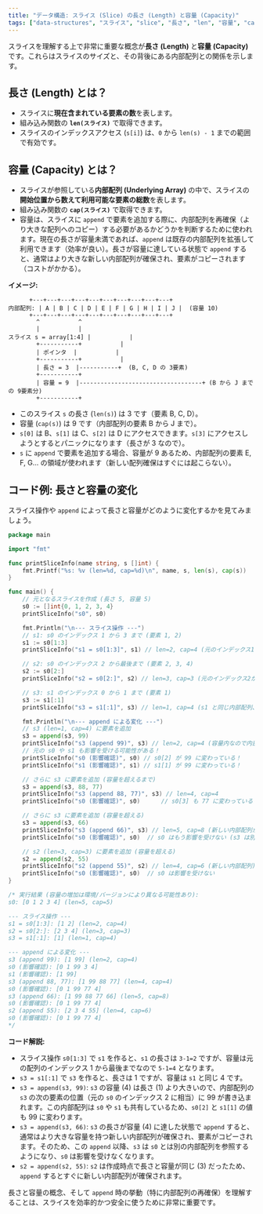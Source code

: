 ```yaml
---
title: "データ構造: スライス (Slice) の長さ (Length) と容量 (Capacity)"
tags: ["data-structures", "スライス", "slice", "長さ", "len", "容量", "cap", "内部配列", "append"]
---
```


スライスを理解する上で非常に重要な概念が**長さ (Length)** と**容量 (Capacity)** です。これらはスライスのサイズと、その背後にある内部配列との関係を示します。

## 長さ (Length) とは？

*   スライスに**現在含まれている要素の数**を表します。
*   組み込み関数の **`len(スライス)`** で取得できます。
*   スライスのインデックスアクセス (`s[i]`) は、`0` から `len(s) - 1` までの範囲で有効です。

## 容量 (Capacity) とは？

*   スライスが参照している**内部配列 (Underlying Array)** の中で、スライスの**開始位置から数えて利用可能な要素の総数**を表します。
*   組み込み関数の **`cap(スライス)`** で取得できます。
*   容量は、スライスに `append` で要素を追加する際に、内部配列を再確保（より大きな配列へのコピー）する必要があるかどうかを判断するために使われます。現在の長さが容量未満であれば、`append` は既存の内部配列を拡張して利用できます（効率が良い）。長さが容量に達している状態で `append` すると、通常はより大きな新しい内部配列が確保され、要素がコピーされます（コストがかかる）。

**イメージ:**

```
      +---+---+---+---+---+---+---+---+---+---+
内部配列: | A | B | C | D | E | F | G | H | I | J |  (容量 10)
      +---+---+---+---+---+---+---+---+---+---+
        ^           ^
        |           |
スライス s = array[1:4] |           |
        +-----------+           |
        | ポインタ  |           |
        +-----------+           |
        | 長さ = 3  |-----------+  (B, C, D の 3要素)
        +-----------+
        | 容量 = 9  |-----------------------------------+ (B から J までの 9要素分)
        +-----------+
```

*   このスライス `s` の長さ (`len(s)`) は 3 です（要素 B, C, D）。
*   容量 (`cap(s)`) は 9 です（内部配列の要素 B から J まで）。
*   `s[0]` は B、`s[1]` は C、`s[2]` は D にアクセスできます。`s[3]` にアクセスしようとするとパニックになります（長さが 3 なので）。
*   `s` に `append` で要素を追加する場合、容量が 9 あるため、内部配列の要素 E, F, G... の領域が使われます（新しい配列確保はすぐには起こらない）。

## コード例: 長さと容量の変化

スライス操作や `append` によって長さと容量がどのように変化するかを見てみましょう。

```go title="長さと容量の変化"
package main

import "fmt"

func printSliceInfo(name string, s []int) {
	fmt.Printf("%s: %v (len=%d, cap=%d)\n", name, s, len(s), cap(s))
}

func main() {
	// 元となるスライスを作成 (長さ 5, 容量 5)
	s0 := []int{0, 1, 2, 3, 4}
	printSliceInfo("s0", s0)

	fmt.Println("\n--- スライス操作 ---")
	// s1: s0 のインデックス 1 から 3 まで (要素 1, 2)
	s1 := s0[1:3]
	printSliceInfo("s1 = s0[1:3]", s1) // len=2, cap=4 (元のインデックス1から最後まで)

	// s2: s0 のインデックス 2 から最後まで (要素 2, 3, 4)
	s2 := s0[2:]
	printSliceInfo("s2 = s0[2:]", s2) // len=3, cap=3 (元のインデックス2から最後まで)

	// s3: s1 のインデックス 0 から 1 まで (要素 1)
	s3 := s1[:1]
	printSliceInfo("s3 = s1[:1]", s3) // len=1, cap=4 (s1 と同じ内部配列、同じ開始位置なので cap も同じ)

	fmt.Println("\n--- append による変化 ---")
	// s3 (len=1, cap=4) に要素を追加
	s3 = append(s3, 99)
	printSliceInfo("s3 (append 99)", s3) // len=2, cap=4 (容量内なので内部配列は同じはず)
	// 元の s0 や s1 も影響を受ける可能性がある！
	printSliceInfo("s0 (影響確認)", s0) // s0[2] が 99 に変わっている！
	printSliceInfo("s1 (影響確認)", s1) // s1[1] が 99 に変わっている！

	// さらに s3 に要素を追加 (容量を超えるまで)
	s3 = append(s3, 88, 77)
	printSliceInfo("s3 (append 88, 77)", s3) // len=4, cap=4
	printSliceInfo("s0 (影響確認)", s0)      // s0[3] も 77 に変わっている！

	// さらに s3 に要素を追加 (容量を超える)
	s3 = append(s3, 66)
	printSliceInfo("s3 (append 66)", s3) // len=5, cap=8 (新しい内部配列が確保された可能性が高い)
	printSliceInfo("s0 (影響確認)", s0)  // s0 はもう影響を受けない (s3 は別の配列を参照)

	// s2 (len=3, cap=3) に要素を追加 (容量を超える)
	s2 = append(s2, 55)
	printSliceInfo("s2 (append 55)", s2) // len=4, cap=6 (新しい内部配列)
	printSliceInfo("s0 (影響確認)", s0)  // s0 は影響を受けない
}

/* 実行結果 (容量の増加は環境/バージョンにより異なる可能性あり):
s0: [0 1 2 3 4] (len=5, cap=5)

--- スライス操作 ---
s1 = s0[1:3]: [1 2] (len=2, cap=4)
s2 = s0[2:]: [2 3 4] (len=3, cap=3)
s3 = s1[:1]: [1] (len=1, cap=4)

--- append による変化 ---
s3 (append 99): [1 99] (len=2, cap=4)
s0 (影響確認): [0 1 99 3 4]
s1 (影響確認): [1 99]
s3 (append 88, 77): [1 99 88 77] (len=4, cap=4)
s0 (影響確認): [0 1 99 77 4]
s3 (append 66): [1 99 88 77 66] (len=5, cap=8)
s0 (影響確認): [0 1 99 77 4]
s2 (append 55): [2 3 4 55] (len=4, cap=6)
s0 (影響確認): [0 1 99 77 4]
*/
```

**コード解説:**

*   スライス操作 `s0[1:3]` で `s1` を作ると、`s1` の長さは `3-1=2` ですが、容量は元の配列のインデックス 1 から最後までなので `5-1=4` となります。
*   `s3 = s1[:1]` で `s3` を作ると、長さは 1 ですが、容量は `s1` と同じ 4 です。
*   `s3 = append(s3, 99)`: `s3` の容量 (4) は長さ (1) より大きいので、内部配列の `s3` の次の要素の位置（元の `s0` のインデックス 2 に相当）に 99 が書き込まれます。この内部配列は `s0` や `s1` も共有しているため、`s0[2]` と `s1[1]` の値も 99 に変わります。
*   `s3 = append(s3, 66)`: `s3` の長さが容量 (4) に達した状態で `append` すると、通常はより大きな容量を持つ新しい内部配列が確保され、要素がコピーされます。そのため、この `append` 以降、`s3` は `s0` とは別の内部配列を参照するようになり、`s0` は影響を受けなくなります。
*   `s2 = append(s2, 55)`: `s2` は作成時点で長さと容量が同じ (3) だったため、`append` するとすぐに新しい内部配列が確保されます。

長さと容量の概念、そして `append` 時の挙動（特に内部配列の再確保）を理解することは、スライスを効率的かつ安全に使うために非常に重要です。